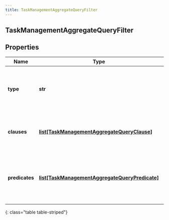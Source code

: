 ```yaml
---
title: TaskManagementAggregateQueryFilter
---
```

## TaskManagementAggregateQueryFilter

## Properties

|Name | Type | Description | Notes|
|------------ | ------------- | ------------- | -------------|
| **type** | **str** | Boolean operation to apply to the provided predicates and clauses | |
| **clauses** | [**list[TaskManagementAggregateQueryClause]**](TaskManagementAggregateQueryClause.html) | Boolean &#39;and/or&#39; logic with up to two-levels of nesting | [optional] |
| **predicates** | [**list[TaskManagementAggregateQueryPredicate]**](TaskManagementAggregateQueryPredicate.html) | Like a three-word sentence: (attribute-name) (operator) (target-value). | [optional] |
{: class="table table-striped"}


